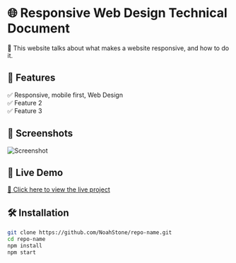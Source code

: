 # 🌐 Responsive Web Design Technical Document

🚀 This website talks about what makes a website responsive, and how to do it.

## 🔧 Features
✅ Responsive, mobile first, Web Design  
✅ Feature 2  
✅ Feature 3  

## 📸 Screenshots
![Screenshot](screenshot-link.png)

## 🚀 Live Demo
[🔗 Click here to view the live project](https://rwd-technical-doc.netlify.app/)

## 🛠️ Installation
```bash
git clone https://github.com/NoahStone/repo-name.git
cd repo-name
npm install
npm start
